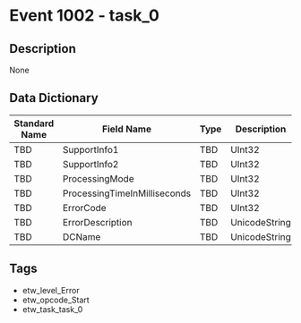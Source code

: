 # Event 1002 - task_0

## Description
None

## Data Dictionary
|Standard Name|Field Name|Type|Description|Sample Value|
|---|---|---|---|---|
|TBD|SupportInfo1|TBD|UInt32|None|None|
|TBD|SupportInfo2|TBD|UInt32|None|None|
|TBD|ProcessingMode|TBD|UInt32|None|None|
|TBD|ProcessingTimeInMilliseconds|TBD|UInt32|None|None|
|TBD|ErrorCode|TBD|UInt32|None|None|
|TBD|ErrorDescription|TBD|UnicodeString|None|None|
|TBD|DCName|TBD|UnicodeString|None|None|

## Tags
* etw_level_Error
* etw_opcode_Start
* etw_task_task_0